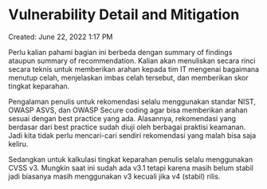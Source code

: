 # Vulnerability Detail and Mitigation

Created: June 22, 2022 1:17 PM

Perlu kalian pahami bagian ini berbeda dengan summary of findings ataupun summary of recommendation. Kalian akan menuliskan secara rinci secara teknis untuk memberikan arahan kepada tim IT mengenai bagaimana menutup celah, menjelaskan imbas celah tersebut, dan memberikan skor tingkat keparahan.

Pengalaman penulis untuk rekomendasi selalu menggunakan standar NIST, OWASP ASVS, dan OWASP Secure coding agar bisa memberikan arahan sesuai dengan best practice yang ada. Alasannya, rekomendasi yang berdasar dari best practice sudah diuji oleh berbagai praktisi keamanan. Jadi kita tidak perlu mencari-cari sendiri rekomendasi yang malah bisa saja keliru.

Sedangkan untuk kalkulasi tingkat keparahan penulis selalu menggunakan CVSS v3. Mungkin saat ini sudah ada v3.1 tetapi karena masih belum stabil jadi biasanya masih menggunakan v3 kecuali jika v4 (stabil) rilis.